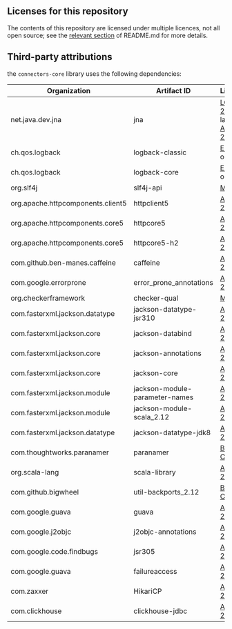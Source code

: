 ## Licenses for this repository

The contents of this repository are licensed under multiple licences, not all open source; see the
[relevant section](./README.md#proprietary) of README.md for more details.

## Third-party attributions

the `connectors-core` library uses the following dependencies:

| Organization                      | Artifact ID                    | License                                                                                     |
|-----------------------------------|--------------------------------|---------------------------------------------------------------------------------------------|
| net.java.dev.jna                  | jna                            | [LGPL 2.1](licenses/LGPL_2.1.txt) or later or [Apache 2.0](licenses/Apache_License_2.0.txt) |
| ch.qos.logback                    | logback-classic                | [EPL 1.0](licenses/EPL_1.0.html) or [LGPL](licenses/LGPL_2.1.txt)                           |
| ch.qos.logback                    | logback-core                   | [EPL 1.0](licenses/EPL_1.0.html) or [LGPL](licenses/LGPL_2.1.txt)                           |
| org.slf4j                         | slf4j-api                      | [MIT](licenses/SLF4J.txt)                                                                   |
| org.apache.httpcomponents.client5 | httpclient5                    | [Apache 2.0](licenses/Apache_License_2.0.txt)                                               |
| org.apache.httpcomponents.core5   | httpcore5                      | [Apache 2.0](licenses/Apache_License_2.0.txt)                                               |
| org.apache.httpcomponents.core5   | httpcore5-h2                   | [Apache 2.0](licenses/Apache_License_2.0.txt)                                               |
| com.github.ben-manes.caffeine     | caffeine                       | [Apache 2.0](licenses/Apache_License_2.0.txt)                                               |
| com.google.errorprone             | error_prone_annotations        | [Apache 2.0](licenses/Apache_License_2.0.txt)                                               |
| org.checkerframework              | checker-qual                   | [MIT](licenses/CheckerFramework.txt)                                                        |
| com.fasterxml.jackson.datatype    | jackson-datatype-jsr310        | [Apache 2.0](licenses/Apache_License_2.0.txt)                                               |
| com.fasterxml.jackson.core        | jackson-databind               | [Apache 2.0](licenses/Apache_License_2.0.txt)                                               |
| com.fasterxml.jackson.core        | jackson-annotations            | [Apache 2.0](licenses/Apache_License_2.0.txt)                                               |
| com.fasterxml.jackson.core        | jackson-core                   | [Apache 2.0](licenses/Apache_License_2.0.txt)                                               |
| com.fasterxml.jackson.module      | jackson-module-parameter-names | [Apache 2.0](licenses/Apache_License_2.0.txt)                                               |
| com.fasterxml.jackson.module      | jackson-module-scala_2.12      | [Apache 2.0](licenses/Apache_License_2.0.txt)                                               |
| com.fasterxml.jackson.datatype    | jackson-datatype-jdk8          | [Apache 2.0](licenses/Apache_License_2.0.txt)                                               |
| com.thoughtworks.paranamer        | paranamer                      | [BSD 3-Clause](licenses/ParaNamer.txt)                                                      |
| org.scala-lang                    | scala-library                  | [Apache 2.0](licenses/Scala.md)                                                             |
| com.github.bigwheel               | util-backports_2.12            | [BSD 3-Clause](licenses/Util-Backports.txt)                                                 |
| com.google.guava                  | guava                          | [Apache 2.0](licenses/Apache_License_2.0.txt)                                               |
| com.google.j2objc                 | j2objc-annotations             | [Apache 2.0](licenses/Apache_License_2.0.txt)                                               |
| com.google.code.findbugs          | jsr305                         | [Apache 2.0](licenses/Apache_License_2.0.txt)                                               |
| com.google.guava                  | failureaccess                  | [Apache 2.0](licenses/Apache_License_2.0.txt)                                               |
| com.zaxxer                        | HikariCP                       | [Apache 2.0](licenses/Apache_License_2.0.txt)                                               |
| com.clickhouse                    | clickhouse-jdbc                | [Apache 2.0](licenses/Apache_License_2.0.txt)                                               |



